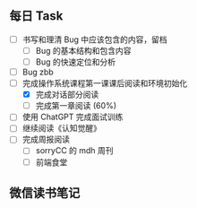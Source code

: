 ## 每日 Task
- [ ] 书写和理清 Bug 中应该包含的内容，留档
	- [ ] Bug 的基本结构和包含内容
	- [ ] Bug 的快速定位和分析
- [ ] Bug zbb
- [ ] 完成操作系统课程第一课课后阅读和环境初始化
	- [x] 完成对话部分阅读
	- [ ] 完成第一章阅读 (60%)
- [ ] 使用 ChatGPT 完成面试训练
- [ ] 继续阅读《认知觉醒》
- [ ] 完成周报阅读
	- [ ] sorryCC 的 mdh 周刊
	- [ ] 前端食堂

## 微信读书笔记
<!-- start of weread -->
<!-- end of weread -->